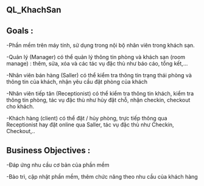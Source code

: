 ## QL_KhachSan
## Goals : 

-Phần mềm trên máy tính, sử dụng trong nội bộ nhân viên trong khách sạn.

-Quản lý (Manager) có thể quản lý thông tin phòng và khách sạn (room manage) : thêm, sửa, xóa và các tác vụ đặc thù như báo cáo, tổng kết,...

-Nhân viên bán hàng (Saller) có thể kiểm tra thông tin trạng thái phòng và thông tin của khách, nhận yêu cầu đặt phòng của khách

-Nhân viên tiếp tân (Receptionist) có thể kiểm tra thông tin khách, kiểm tra thông tin phòng, tác vụ đặc thù như hủy đặt chỗ, nhận checkin, checkout cho khách.

-Khách hàng (client) có  thể đặt / hủy phòng, trực tiếp thông qua Receptionist hay đặt online qua Saller, tác vụ đặc thù như Checkin, Checkout,..
    
    
## Business Objectives :
-Đáp ứng nhu cầu cơ bản của phần mềm

-Bảo trì, cập nhật phần mềm, thêm chức năng theo nhu cầu của khách hàng
